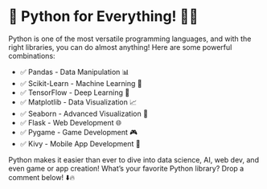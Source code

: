 # **🚀 Python for Everything! 🐍💡**

Python is one of the most versatile programming languages, and with the right libraries, you can do almost anything! Here are some powerful combinations:

* ✅ Pandas - Data Manipulation 📊
* ✅ Scikit-Learn - Machine Learning 🤖
* ✅ TensorFlow - Deep Learning 🧠
* ✅ Matplotlib - Data Visualization 📈
* ✅ Seaborn - Advanced Visualization 🎨
* ✅ Flask - Web Development 🌐
* ✅ Pygame - Game Development 🎮
* ✅ Kivy - Mobile App Development 📱

Python makes it easier than ever to dive into data science, AI, web dev, and even game or app creation! What’s your favorite Python library? Drop a comment below! ⬇️🔥
